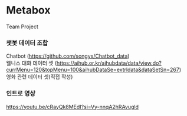 # Metabox
Team Project

### 챗봇 데이터 조합 <br>
Chatbot (https://github.com/songys/Chatbot_data)<br> 
웰니스 대화 데이터 셋 (https://aihub.or.kr/aihubdata/data/view.do?currMenu=120&topMenu=100&aihubDataSe=extrldata&dataSetSn=267)<br> 
영화 관련 데이터 셋(직접 작성)<br>

### 인트로 영상<br>
https://youtu.be/cRayQk8MEdI?si=Vy-nnqA2hRAvugld
